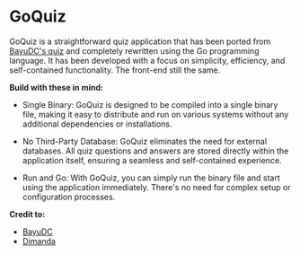 # GoQuiz
GoQuiz is a straightforward quiz application that has been ported from [BayuDC's quiz](https://github.com/bayudc/quiz) and completely rewritten using the Go programming language. It has been developed with a focus on simplicity, efficiency, and self-contained functionality. The front-end still the same.

**Build with these in mind:**
- Single Binary: GoQuiz is designed to be compiled into a single binary file, making it easy to distribute and run on various systems without any additional dependencies or installations.

- No Third-Party Database: GoQuiz eliminates the need for external databases. All quiz questions and answers are stored directly within the application itself, ensuring a seamless and self-contained experience.

- Run and Go: With GoQuiz, you can simply run the binary file and start using the application immediately. There's no need for complex setup or configuration processes.

**Credit to:**

- [BayuDC](https://github.com/bayudc)
- [Dimanda](https://github.com/9d4)